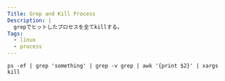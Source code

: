 ```yaml
---
Title: Grep and Kill Process
Description: |
  grepでヒットしたプロセスを全てkillする。
Tags:
  - linux
  - process
---
```


```shell
ps -ef | grep 'something' | grep -v grep | awk '{print $2}' | xargs kill
```
